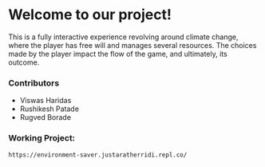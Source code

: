 
# Welcome to our project!

This is a fully interactive experience revolving around climate change, where the player has free will and manages several resources. The choices made by the player impact the flow of the game, and ultimately, its outcome.

### Contributors
- Viswas Haridas
- Rushikesh Patade
- Rugved Borade


### Working Project:
```https://environment-saver.justaratherridi.repl.co/```
